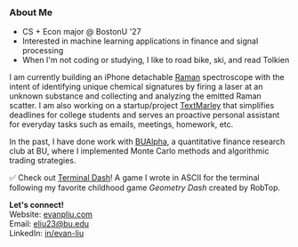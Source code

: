 ### About Me

- CS + Econ major @ BostonU '27
- Interested in machine learning applications in finance and signal processing
- When I'm not coding or studying, I like to road bike, ski, and read Tolkien

I am currently building an iPhone detachable [Raman](https://github.com/evanl23/RamanSpectroscopy) spectroscope with the intent of identifying unique chemical signatures by firing a laser at an unknown substance and collecting and analyzing the emitted Raman scatter. I am also working on a startup/project [TextMarley](https://github.com/TextMarleyAI/) that simplifies deadlines for college students and serves an proactive personal assistant for everyday tasks such as emails, meetings, homework, etc. 

In the past, I have done work with [BUAlpha](https://github.com/bualpha), a quantitative finance research club at BU, where I implemented Monte Carlo methods and algorithmic trading strategies.

✅ Check out [Terminal Dash](https://github.com/evanl23/terminal-dash)! A game I wrote in ASCII for the terminal following my favorite childhood game *Geometry Dash* created by RobTop. 

**Let's connect!**\
Website: [evanpliu.com](https://www.evanpliu.com)\
Email: eliu23@bu.edu\
LinkedIn: [in/evan-liu](https://www.linkedin.com/in/evan-liu23)
